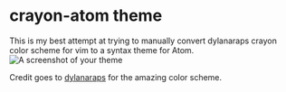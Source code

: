 # crayon-atom theme

This is my best attempt at trying to manually convert dylanaraps crayon color scheme for vim to a syntax theme for Atom.
![A screenshot of your theme](https://f.cloud.github.com/assets/69169/2289498/4c3cb0ec-a009-11e3-8dbd-077ee11741e5.gif)

Credit goes to [dylanaraps](https://github.com/dylanaraps) for the amazing color scheme.
